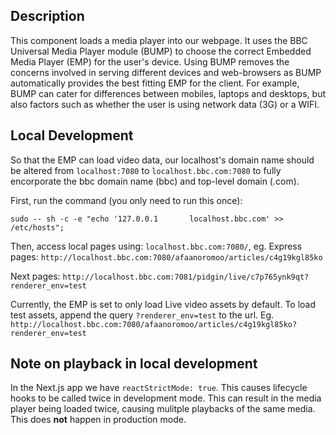 ## Description

This component loads a media player into our webpage. It uses the BBC Universal Media Player module (BUMP) to choose the correct Embedded Media Player (EMP) for the user's device. Using BUMP removes the concerns involved in serving different devices and web-browsers as BUMP automatically provides the best fitting EMP for the client. For example, BUMP can cater for differences between mobiles, laptops and desktops, but also factors such as whether the user is using network data (3G) or a WIFI.

## Local Development

So that the EMP can load video data, our localhost's domain name should be altered from `localhost:7080` to `localhost.bbc.com:7080` to fully encorporate the bbc domain name (bbc) and top-level domain (.com).

First, run the command (you only need to run this once):

`sudo -- sh -c -e "echo '127.0.0.1       localhost.bbc.com' >> /etc/hosts";`

Then, access local pages using: `localhost.bbc.com:7080/`,
eg.
Express pages: `http://localhost.bbc.com:7080/afaanoromoo/articles/c4g19kgl85ko`

Next pages: `http://localhost.bbc.com:7081/pidgin/live/c7p765ynk9qt?renderer_env=test`

Currently, the EMP is set to only load Live video assets by default. To load test assets, append the query `?renderer_env=test` to the url. Eg. `http://localhost.bbc.com:7080/afaanoromoo/articles/c4g19kgl85ko?renderer_env=test`

## Note on playback in local development

In the Next.js app we have `reactStrictMode: true`. This causes lifecycle hooks to be called twice in development mode. This can result in the media player being loaded twice, causing mulitple playbacks of the same media. This does **not** happen in production mode.
